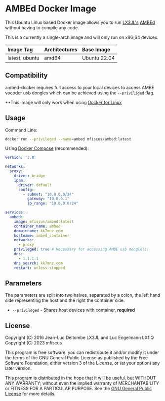 # AMBEd Docker Image

This Ubuntu Linux based Docker image allows you to run [LX3JL's](https://github.com/LX3JL) [AMBEd](https://github.com/LX3JL/xlxd/tree/master/ambed) without having to compile any code.

This is a currently a single-arch image and will only run on x86_64 devices.

| Image Tag             | Architectures           | Base Image         | 
| :-------------------- | :-----------------------| :----------------- | 
| latest, ubuntu        | amd64                   | Ubuntu 22.04       | 

## Compatibility

ambed-docker requires full access to your local devices to access AMBE vocoder usb dongles which can be achieved using the ```--priviliged``` flag.

**This image will only work when using [Docker for Linux](https://docs.docker.com/desktop/install/linux-install/)

## Usage

Command Line:

```bash
docker run --privileged --name=ambed mfiscus/ambed:latest
```

Using [Docker Compose](https://docs.docker.com/compose/) (recommended):

```yml
version: '3.8'

networks:
  proxy:
    driver: bridge
    ipam:
      driver: default
      config:
        - subnet: "10.0.0.0/24"
          gateway: "10.0.0.1"
          ip_range: "10.0.0.0/24"

services:
  ambed:
    image: mfiscus/ambed:latest
    container_name: ambed
    domainname: kk7mnz.com
    hostname: ambed_container
    networks:
      - proxy
    privileged: true # Necessary for accessing AMBE usb dongle(s)
    dns:
      - 1.1.1.1
    dns_search: kk7mnz.com
    restart: unless-stopped
```

## Parameters

The parameters are split into two halves, separated by a colon, the left hand side representing the host and the right the container side.

* `--privileged` - Shares host devices with container, **required**

## License

Copyright (C) 2016 Jean-Luc Deltombe LX3JL and Luc Engelmann LX1IQ 
Copyright (C) 2023 mfiscus

This program is free software: you can redistribute it and/or modify it under the terms of the GNU General Public License as published by the Free Software Foundation, either version 3 of the License, or (at your option) any later version.

This program is distributed in the hope that it will be useful, but WITHOUT ANY WARRANTY; without even the implied warranty of MERCHANTABILITY or FITNESS FOR A PARTICULAR PURPOSE.  See the [GNU General Public License](./LICENSE) for more details.
